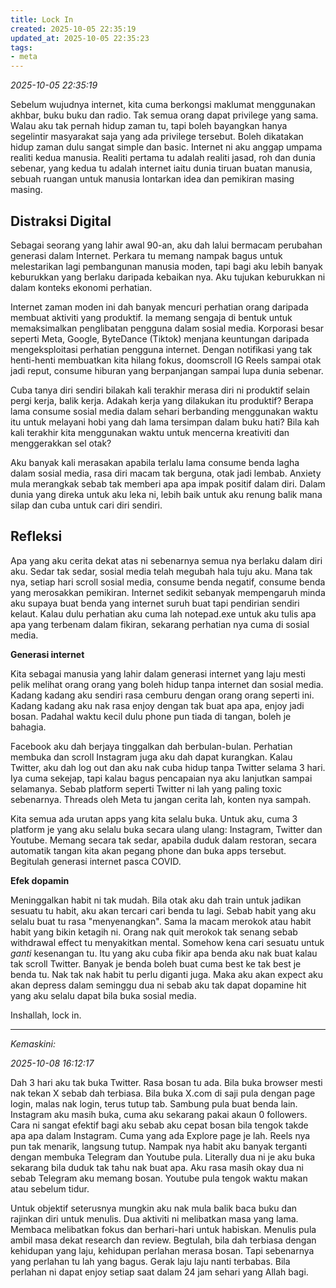 ```yaml
---
title: Lock In
created: 2025-10-05 22:35:19
updated_at: 2025-10-05 22:35:23
tags:
- meta
---
```


*2025-10-05 22:35:19*

Sebelum wujudnya internet, kita cuma berkongsi maklumat menggunakan akhbar, buku buku dan radio. Tak semua orang dapat privilege yang sama. Walau aku tak pernah hidup zaman tu, tapi boleh bayangkan hanya segelintir masyarakat saja yang ada privilege tersebut. Boleh dikatakan hidup zaman dulu sangat simple dan basic. Internet ni aku anggap umpama realiti kedua manusia. Realiti pertama tu adalah realiti jasad, roh dan dunia sebenar, yang kedua tu adalah internet iaitu dunia tiruan buatan manusia, sebuah ruangan untuk manusia lontarkan idea dan pemikiran masing masing.

## Distraksi Digital

Sebagai seorang yang lahir awal 90-an, aku dah lalui bermacam perubahan generasi dalam Internet. Perkara tu memang nampak bagus untuk melestarikan lagi pembangunan manusia moden, tapi bagi aku lebih banyak keburukkan yang berlaku daripada kebaikan nya. Aku tujukan keburukkan ni dalam konteks ekonomi perhatian.

Internet zaman moden ini dah banyak mencuri perhatian orang daripada membuat aktiviti yang produktif. Ia memang sengaja di bentuk untuk memaksimalkan penglibatan pengguna dalam sosial media. Korporasi besar seperti Meta, Google, ByteDance (Tiktok) menjana keuntungan daripada mengeksploitasi perhatian pengguna internet. Dengan notifikasi yang tak henti-henti membuatkan kita hilang fokus, doomscroll IG Reels sampai otak jadi reput, consume hiburan yang berpanjangan sampai lupa dunia sebenar.

Cuba tanya diri sendiri bilakah kali terakhir merasa diri ni produktif selain pergi kerja, balik kerja. Adakah kerja yang dilakukan itu produktif? Berapa lama consume sosial media dalam sehari berbanding menggunakan waktu itu untuk melayani hobi yang dah lama tersimpan dalam buku hati? Bila kah kali terakhir kita menggunakan waktu untuk mencerna kreativiti dan menggerakkan sel otak?

Aku banyak kali merasakan apabila terlalu lama consume benda lagha dalam sosial media, rasa diri macam tak berguna, otak jadi lembab. Anxiety mula merangkak sebab tak memberi apa apa impak positif dalam diri. Dalam dunia yang direka untuk aku leka ni, lebih baik untuk aku renung balik mana silap dan cuba untuk cari diri sendiri.

## Refleksi

Apa yang aku cerita dekat atas ni sebenarnya semua nya berlaku dalam diri aku. Sedar tak sedar, sosial media telah megubah hala tuju aku. Mana tak nya, setiap hari scroll sosial media, consume benda negatif, consume benda yang merosakkan pemikiran. Internet sedikit sebanyak mempengaruh minda aku supaya buat benda yang internet suruh buat tapi pendirian sendiri kelaut. Kalau dulu perhatian aku cuma lah notepad.exe untuk aku tulis apa apa yang terbenam dalam fikiran, sekarang perhatian nya cuma di sosial media.

**Generasi internet**

Kita sebagai manusia yang lahir dalam generasi internet yang laju mesti pelik melihat orang orang yang boleh hidup tanpa internet dan sosial media. Kadang kadang aku sendiri rasa cemburu dengan orang orang seperti ini. Kadang kadang aku nak rasa enjoy dengan tak buat apa apa, enjoy jadi bosan. Padahal waktu kecil dulu phone pun tiada di tangan, boleh je bahagia.

Facebook aku dah berjaya tinggalkan dah berbulan-bulan. Perhatian membuka dan scroll Instagram juga aku dah dapat kurangkan. Kalau Twitter, aku dah log out dan aku nak cuba hidup tanpa Twitter selama 3 hari. Iya cuma sekejap, tapi kalau bagus pencapaian nya aku lanjutkan sampai selamanya. Sebab platform seperti Twitter ni lah yang paling toxic sebenarnya. Threads oleh Meta tu jangan cerita lah, konten nya sampah.

Kita semua ada urutan apps yang kita selalu buka. Untuk aku, cuma 3 platform je yang aku selalu buka secara ulang ulang: Instagram, Twitter dan Youtube. Memang secara tak sedar, apabila duduk dalam restoran, secara automatik tangan kita akan pegang phone dan buka apps tersebut. Begitulah generasi internet pasca COVID.

**Efek dopamin**

Meninggalkan habit ni tak mudah. Bila otak aku dah train untuk jadikan sesuatu tu habit, aku akan tercari cari benda tu lagi. Sebab habit yang aku selalu buat tu rasa "menyenangkan". Sama la macam merokok atau habit habit yang bikin ketagih ni. Orang nak quit merokok tak senang sebab withdrawal effect tu menyakitkan mental. Somehow kena cari sesuatu untuk *ganti* kesenangan tu. Itu yang aku cuba fikir apa benda aku nak buat kalau tak scroll Twitter. Banyak je benda boleh buat cuma best ke tak best je benda tu. Nak tak nak habit tu perlu diganti juga. Maka aku akan expect aku akan depress dalam seminggu dua ni sebab aku tak dapat dopamine hit yang aku selalu dapat bila buka sosial media. 

Inshallah, lock in.

---

*Kemaskini:*

*2025-10-08 16:12:17*

Dah 3 hari aku tak buka Twitter. Rasa bosan tu ada. Bila buka browser mesti nak tekan X sebab dah terbiasa. Bila buka X.com di saji pula dengan page login, malas nak login, terus tutup tab. Sambung pula buat benda lain. Instagram aku masih buka, cuma aku sekarang pakai akaun 0 followers. Cara ni sangat efektif bagi aku sebab aku cepat bosan bila tengok takde apa apa dalam Instagram. Cuma yang ada Explore page je lah. Reels nya pun tak menarik, langsung tutup. Nampak nya habit aku banyak terganti dengan membuka Telegram dan Youtube pula. Literally dua ni je aku buka sekarang bila duduk tak tahu nak buat apa. Aku rasa masih okay dua ni sebab Telegram aku memang bosan. Youtube pula tengok waktu makan atau sebelum tidur.

Untuk objektif seterusnya mungkin aku nak mula balik baca buku dan rajinkan diri untuk menulis. Dua aktiviti ni melibatkan masa yang lama. Membaca melibatkan fokus dan berhari-hari untuk habiskan. Menulis pula ambil masa dekat research dan review. Begtulah, bila dah terbiasa dengan kehidupan yang laju, kehidupan perlahan merasa bosan. Tapi sebenarnya yang perlahan tu lah yang bagus. Gerak laju laju nanti terbabas. Bila perlahan ni dapat enjoy setiap saat dalam 24 jam sehari yang Allah bagi. 